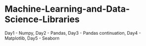 # Machine-Learning-and-Data-Science-Libraries

Day1 - Numpy,
Day2 - Pandas, 
Day3 - Pandas continuation,
Day4 - Matplotlib,
Day5 - Seaborn

